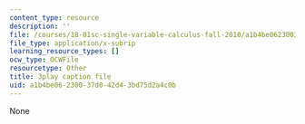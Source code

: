 ```yaml
---
content_type: resource
description: ''
file: /courses/18-01sc-single-variable-calculus-fall-2010/a1b4be06230037d042d43bd75d2a4c0b_MK_0QHbUnIA.srt
file_type: application/x-subrip
learning_resource_types: []
ocw_type: OCWFile
resourcetype: Other
title: 3play caption file
uid: a1b4be06-2300-37d0-42d4-3bd75d2a4c0b
---
```

None

